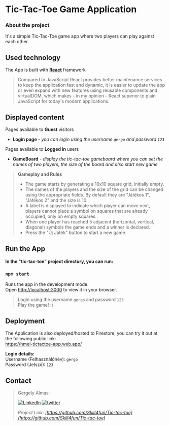 <!-- ABOUT THE PROJECT -->
# Tic-Tac-Toe Game Application
### About the project

It's a simple Tic-Tac-Toe game app where two players can play against each other.

## Used technology
The App is built with **[React](https://reactjs.org/)** framework
>
>Compared to JavaScript React provides better maintenance services  to keep the application fast and dynamic, it is easier to update the app or even expand with new features using reusable components and virtualDOM, which makes - in my opinion - React superior to plain JavaScript for today's modern applications.

## Displayed content
Pages available to **Guest** visitors
* **Login page** - _you can login using the username `gergo` and password `123`_

Pages available to **Logged in** users
* **GameBoard** - _display the tic-tac-toe gameboard where you can set the names of two players, the size of the board and also start new game_  

> **Gameplay and Rules**
> * The game starts by generating a 10x10 square grid, initially empty.
> * The names of the players and the size of the grid can be changed using the appropriate fields. By default they are "Játékos 1", "Játékos 2" and the size is 10.
> * A label is displayed to indicate which player can move next, players cannot place a symbol on squares that are already occupied, only on empty squares.
> * When one player has reached 5 adjacent (horizontal, vertical, diagonal) symbols the game ends and a winner is declared.
> * Press the "Új Játék" button to start a new game.

<!-- CONFIGURATION -->
## Run the App

#### In the "tic-tac-toe" project directory, you can run:
### `npm start`

Runs the app in the development mode.\
Open [http://localhost:3000](http://localhost:3000) to view it in your browser.
>Login using the username `gergo` and password `123` \
>Play the game! :)

## Deployment

The Application is also deployed/hosted to Firestore, you can try it out at the following public link:\
https://hmei-tictactoe-app.web.app/

**Login details:**\
Username (Felhasználónév): `gergo` \
Password (Jelszó): `123` 

<!-- CONTACT -->
## Contact

>Gergely Almasi 
>
>[![LinkedIn][linkedin-shield]][linkedin-url] [![twitter][twitter-shield]][twitter-url] 
>
>_Project Link: [https://github.com/Skill4fun/Tic-tac-toe](https://github.com/Skill4fun/Tic-tac-toe)_  
>
>

<!-- MARKDOWN LINKS & IMAGES -->
[linkedin-shield]: https://img.shields.io/badge/-LinkedIn-black.svg?style=logo=linkedin&colorB=0092cc
[linkedin-url]: https://linkedin.com/in/gergo-almasi
[twitter-shield]: https://img.shields.io/twitter/url?style=social&url=https%3A%2F%2Ftwitter.com%2F
[twitter-url]: https://twitter.com/Skill4fun_